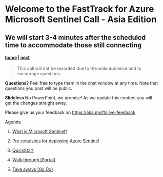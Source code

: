 # Welcome to the FastTrack for Azure Microsoft Sentinel Call - Asia Edition
## We will start 3-4 minutes after the scheduled time to accommodate those still connecting

#### [home](./welcome.md)  | [next](./Introduction.md)

> This call will not be recorded due to the wide audience and to encourage questions.

**Questions?** Feel free to type them in the chat window at any time. Note that questions you post will be public. 

**Slideless** No PowerPoint, we promise! As we update this content you will get the changes straight away.

Please give us your feedback on https://aka.ms/ftalive-feedback

Agenda
1. [What is Microsoft Sentinel?](./Introduction.md)
1. [Pre-requisites for deploying Azure Sentinel](https://docs.microsoft.com/en-us/azure/sentinel/prerequisites)
1. [QuickStart](https://docs.microsoft.com/en-us/azure/sentinel/quickstart-onboard)

2. [Walk through [Portal]](https://portal.azure.com/#blade/Microsoft_Azure_Security_Insights/WorkspaceSelectorBlade)

3. [Take aways (Go Do)](./take-aways.md)
